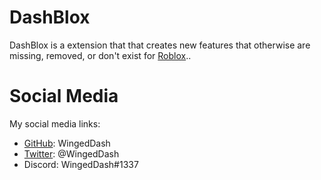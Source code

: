 # DashBlox
DashBlox is a extension that that creates new features that otherwise are missing, removed, or don't exist for [Roblox](https://www.roblox.com/)..

# Social Media

My social media links:

* [GitHub](https://github.com/WingedDash): WingedDash
* [Twitter](https://twitter.com/WingedDash): @WingedDash
* Discord: WingedDash#1337